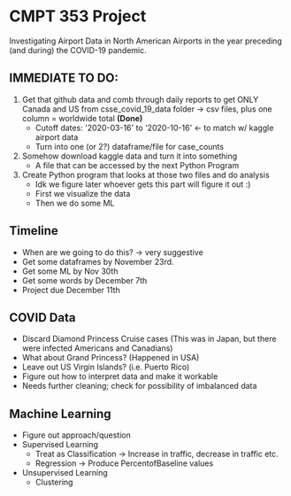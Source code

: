 # CMPT 353 Project

Investigating Airport Data in North American Airports in the year preceding (and during) the COVID-19 pandemic.

## IMMEDIATE TO DO:
1. Get that github data and comb through daily reports to get ONLY Canada and US from csse_covid_19_data folder → csv files, plus one column = worldwide total **(Done)**
    - Cutoff dates: '2020-03-16' to '2020-10-16' ← to match w/ kaggle airport data
    - Turn into one (or 2?) dataframe/file for case_counts
2. Somehow download kaggle data and turn it into something
    - A file that can be accessed by the next Python Program
3. Create Python program that looks at those two files and do analysis
    - Idk we figure later whoever gets this part will figure it out :)
    - First we visualize the data 
    - Then we do some ML 

## Timeline
- When are we going to do this? → very suggestive
- Get some dataframes by November 23rd.
- Get some ML by Nov 30th
- Get some words by December 7th 
- Project due December 11th

## COVID Data
- Discard Diamond Princess Cruise cases (This was in Japan, but there were infected Americans and Canadians)
- What about Grand Princess? (Happened in USA)
- Leave out US Virgin Islands? (i.e. Puerto Rico)
- Figure out how to interpret data and make it workable
- Needs further cleaning; check for possibility of imbalanced data

## Machine Learning
- Figure out approach/question
- Supervised Learning
    - Treat as Classification -> Increase in traffic, decrease in traffic etc.
    - Regression -> Produce PercentofBaseline values
- Unsupervised Learning
    - Clustering